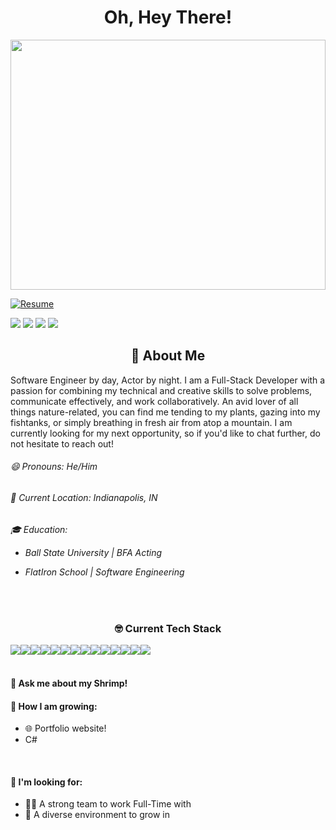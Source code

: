 <h1 align='center' >Oh, Hey There!</h1>
<img src='https://res.cloudinary.com/deugfjrwa/image/upload/v1715957045/GitHub_ReadME/GitHub_Branding_zoev83.jpg' width='100%' height='400vh'  /> 

[![Resume](https://img.shields.io/badge/Resume-Click_here!-green?style=for-the-badge)](https://drive.google.com/file/d/1F9yhb2pmO7RntsCdj7Rj_gdKMql0EY5_/view?usp=sharing)


[<img src='https://img.shields.io/badge/LinkedIn-0077B5?style=for-the-badge&logo=linkedin&logoColor=white'>](https://www.linkedin.com/in/justinleevance/)
[<img src='https://img.shields.io/badge/Gmail-D14836?style=for-the-badge&logo=gmail&logoColor=white'>](mailto:justinleevance94@gmail.com)
[<img src='https://img.shields.io/badge/Medium-12100E?style=for-the-badge&logo=medium&logoColor=white'>](https://medium.com/@justinleevance94)
[<img src='https://img.shields.io/badge/Instagram-E4405F?style=for-the-badge&logo=instagram&logoColor=white'>](https://www.instagram.com/jleevance/)






<p align='left'>

<h2 align='center'>🌵 About Me</h2>

Software Engineer by day, Actor by night. I am a Full-Stack Developer with a passion for combining my technical and creative skills to solve problems, communicate effectively, and work collaboratively. An avid lover of all things nature-related, you can find me tending to my plants, gazing into my fishtanks, or simply breathing in fresh air from atop a mountain. I am currently looking for my next opportunity, so if you'd like to chat further, do not hesitate to reach out!
  
  
<h6>😄 Pronouns: He/Him</h6>
<h6>📍 Current Location: Indianapolis, IN</h6>
<h6>🎓 Education:

- Ball State University | BFA Acting

- FlatIron School | Software Engineering</h6>
</p>
</br>
<h3 align='center'>🤓 Current Tech Stack</h3>

<div style='display:flex' align='center'>
  <img src='https://img.shields.io/badge/python-3670A0?style=for-the-badge&logo=python&logoColor=ffdd54' />
  <img src='https://img.shields.io/badge/JavaScript-323330?style=for-the-badge&logo=javascript&logoColor=F7DF1E'/>
  <img src='https://img.shields.io/badge/React-20232A?style=for-the-badge&logo=react&logoColor=61DAFB' />
  <img src='https://img.shields.io/badge/React_Native-20232A?style=for-the-badge&logo=react&logoColor=61DAFB'
 />  <img src='https://img.shields.io/badge/React_Router-CA4245?style=for-the-badge&logo=react-router&logoColor=white' />
  <img src='https://img.shields.io/badge/css3-%231572B6.svg?style=for-the-badge&logo=css3&logoColor=white' />
  <img src='https://img.shields.io/badge/json-5E5C5C?style=for-the-badge&logo=json&logoColor=white'/>
  <img src='https://img.shields.io/badge/HTML5-E34F26?style=for-the-badge&logo=html5&logoColor=white'/>
  <img src='https://img.shields.io/badge/sqlite-%2307405e.svg?style=for-the-badge&logo=sqlite&logoColor=white' />
  <img src='https://camo.githubusercontent.com/a59d48a8a3d5fd3df878fe770ead97012f5f53f423b68326b3882c954ec8b75e/68747470733a2f2f696d672e736869656c64732e696f2f62616467652f53514c416c6368656d792d4437314630303f7374796c653d666f722d7468652d6261646765266c6f676f3d73716c616c6368656d79266c6f676f436f6c6f723d7768697465' />
  <img src='https://img.shields.io/badge/Supabase-3ECF8E?style=for-the-badge&logo=supabase&logoColor=white' />
  <img src='https://img.shields.io/badge/flask-%23000.svg?style=for-the-badge&logo=flask&logoColor=white' />
  <img src='https://img.shields.io/badge/mac%20os-000000?style=for-the-badge&logo=apple&logoColor=white' />
  <img src='https://img.shields.io/badge/Miro-F7C922?style=for-the-badge&logo=Miro&logoColor=050036' />
</div>
</br>

<h4>💬 Ask me about my Shrimp!</h4>
<h4>🌱 How I am growing:</h4>

  - 🌐 Portfolio website! 
  - C#
</br>
<h4>👯 I'm looking for:</h4>

  - 🤝💪 A strong team to work Full-Time with
  - 🌈  A diverse environment to grow in

<div>
